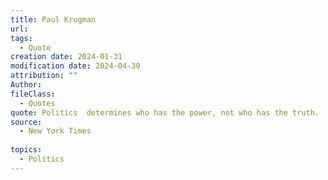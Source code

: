 ```yaml
---
title: Paul Krugman
url: 
tags:
  - Quote
creation date: 2024-01-31
modification date: 2024-04-30
attribution: ""
Author: 
fileClass:
  - Quotes
quote: Politics  determines who has the power, not who has the truth.
source:
  - New York Times
 
topics:
  - Politics
---
```

